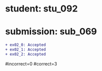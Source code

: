 # student: stu_092
# submission: sub_069

```diff
+ ex02_0: Accepted
+ ex02_1: Accepted
+ ex02_2: Accepted
```
#incorrect=0
#correct=3
